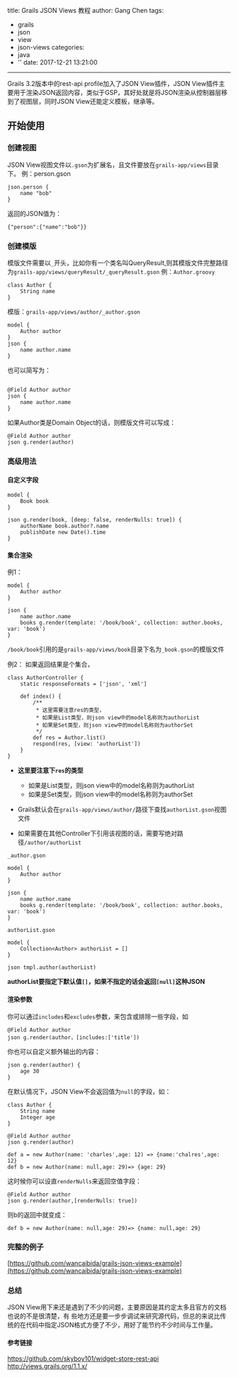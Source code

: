title: Grails JSON Views 教程
author: Gang Chen
tags:
  - grails
  - json
  - view
  - json-views
categories:
  - java
  - ''
date: 2017-12-21 13:21:00
---
Grails 3.2版本中的rest-api profile加入了JSON View插件，JSON View插件主要用于渲染JSON返回内容，类似于GSP，其好处就是将JSON渲染从控制器层移到了视图层，同时JSON View还能定义模板，继承等。

## 开始使用
### 创建视图
JSON View视图文件以`.gson`为扩展名，且文件要放在`grails-app/views`目录下。
例：person.gson

```
json.person {
    name "bob"
}
```
返回的JSON值为：

```
{"person":{"name":"bob"}}
```
### 创建模版
模版文件需要以`_`开头，比如你有一个类名叫QueryResult,则其模版文件完整路径为`grails-app/views/queryResult/_queryResult.gson`
例：`Author.groovy`

```
class Author {
    String name
}
```
模版：`grails-app/views/author/_author.gson`

```
model {
    Author author
}
json {
    name author.name
}
```
也可以简写为：

```

@Field Author author
json {
    name author.name
}
```
如果Author类是Domain Object的话，则模版文件可以写成：


```
@Field Author author
json g.render(author)
```

### 高级用法
#### 自定义字段

```
model {
    Book book
}

json g.render(book, [deep: false, renderNulls: true]) {
    authorName book.author?.name
    publishDate new Date().time
}

```
#### 集合渲染
例1：

```
model {
    Author author
}

json {
    name author.name
    books g.render(template: '/book/book', collection: author.books, var: 'book')
}
```
`/book/book`引用的是`grails-app/views/book`目录下名为`_book.gson`的模版文件

例2：
如果返回结果是个集合，

```
class AuthorController {
    static responseFormats = ['json', 'xml']

    def index() {
        /**
         * 这里需要注意res的类型，
         * 如果是List类型，则json view中的model名称则为authorList
         * 如果是Set类型，则json view中的model名称则为authorSet
         */
        def res = Author.list()
        respond(res, [view: 'authorList'])
    }
}

```
* **这里要注意下`res`的类型**
    * 如果是List类型，则json view中的model名称则为authorList
    * 如果是Set类型，则json view中的model名称则为authorSet

* Grails默认会在`grails-app/views/author/`路径下查找`authorList.gson`视图文件
* 如果需要在其他Controller下引用该视图的话，需要写绝对路径`/author/authorList`

`_author.gson`

```
model {
    Author author
}

json {
    name author.name
    books g.render(template: '/book/book', collection: author.books, var: 'book')
}

```
`authorList.gson`

```
model {
    Collection<Author> authorList = []
}

json tmpl.author(authorList)

```
**authorList要指定下默认值`[]`，如果不指定的话会返回`[null]`这种JSON**

#### 渲染参数
你可以通过`includes`和`excludes`参数，来包含或排除一些字段，如

```
@Field Author author
json g.render(author，[includes:['title'])
```
你也可以自定义额外输出的内容：

```
json g.render(author) {
    age 30
}
```
在默认情况下，JSON View不会返回值为`null`的字段，如：

```
class Author {
    String name
    Integer age
}

@Field Author author
json g.render(author)

def a = new Author(name: 'charles',age: 12) => {name:'chalres',age: 12}
def b = new Author(name: null,age: 29)=> {age: 29}
```
这时候你可以设直`renderNulls`来返回空值字段：

```
@Field Author author
json g.render(author,[renderNulls: true])
```
则b的返回中就变成：

```
def b = new Author(name: null,age: 29)=> {name: null,age: 29}

```

### 完整的例子
[https://github.com/wancaibida/grails-json-views-example](https://github.com/wancaibida/grails-json-views-example)

### 总结
JSON View用下来还是遇到了不少的问题，主要原因是其约定太多且官方的文档也说的不是很清楚，有 些地方还是要一步步调试来研究源代码，但总的来说比传统的在代码中指定JSON格式方便了不少，用好了能节约不少时间与工作量。

#### 参考链接
https://github.com/skyboy101/widget-store-rest-api
http://views.grails.org/1.1.x/